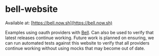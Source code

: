 # bell-website

Available at: [https://bell.now.sh](https://bell.now.sh)

Examples using oauth providers with [Bell](https://github.com/hapijs/bell). Can also be used to verify that latest releases continue working.
Future work is planned on ensuring, we can run automated tests against this website to verify that all
providers continue working without using mocks that may become out of date.
